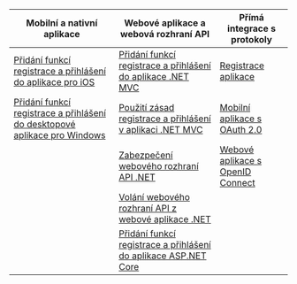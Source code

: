 | Mobilní a nativní aplikace | Webové aplikace a webová rozhraní API | Přímá integrace s protokoly |
| ----------------------- | ------------------------------- | --------------------- |
| [Přidání funkcí registrace a přihlášení do aplikace pro iOS](active-directory-b2c-devquickstarts-ios.md) | [Přidání funkcí registrace a přihlášení do aplikace .NET MVC](active-directory-b2c-devquickstarts-web-dotnet.md) | [Registrace aplikace](active-directory-b2c-app-registration.md) |
| [Přidání funkcí registrace a přihlášení do desktopové aplikace pro Windows](active-directory-b2c-devquickstarts-native-dotnet.md) | [Použití zásad registrace a přihlášení v aplikaci .NET MVC](active-directory-b2c-devquickstarts-web-dotnet-susi.md) | [Mobilní aplikace s OAuth 2.0](active-directory-b2c-reference-oauth-code.md) |
|  | [Zabezpečení webového rozhraní API .NET](active-directory-b2c-devquickstarts-api-dotnet.md) | [Webové aplikace s OpenID Connect](active-directory-b2c-reference-oidc.md) |
|  | [Volání webového rozhraní API z webové aplikace .NET](active-directory-b2c-devquickstarts-web-api-dotnet.md) |  |
| | [Přidání funkcí registrace a přihlášení do aplikace ASP.NET Core](https://github.com/azure-samples/active-directory-dotnet-webapp-openidconnect-aspnetcore-b2c) | |


<!---HONumber=Aug16_HO4-->


